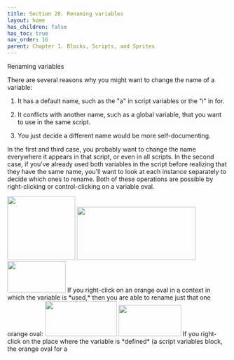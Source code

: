 ```yaml
---
title: Section 28. Renaming variables
layout: home
has_children: false
has_toc: true
nav_order: 16
parent: Chapter 1. Blocks, Scripts, and Sprites
---
```


Renaming variables

There are several reasons why you might want to change the name of a
variable:

1.  It has a default name, such as the "a" in script variables or the
    "i" in for.

2.  It conflicts with another name, such as a global variable, that you
    want to use in the same script.

3.  You just decide a different name would be more self-documenting.

In the first and third case, you probably want to change the name
everywhere it appears in that script, or even in all scripts. In the
second case, if you've already used both variables in the script before
realizing that they have the same name, you'll want to look at each
instance separately to decide which ones to rename. Both of these
operations are possible by right-clicking or control-clicking on a
variable oval.

<img src="/snap-manual/assets/images/image107.png" style="width:155px; height:145px">
<img src="/snap-manual/assets/images/image108.png" style="width:271px; height:121px">
<img src="/snap-manual/assets/images/image109.png" style="width:133px; height:71px">
If you right-click on an orange oval in a
context in which the variable is *used,* then you are able to rename
just that one orange oval:

<img src="/snap-manual/assets/images/image110.png" style="width:164px; height:80px">
<img src="/snap-manual/assets/images/image111.png" style="width:143px; height:71px">
If you right-click on the place where the
variable is *defined* (a script variables block, the orange oval for a
